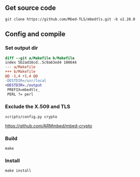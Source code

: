 
## Get source code

```
git clone https://github.com/Mbed-TLS/mbedtls.git -b v2.28.0
```

## Config and compile

### Set output dir

```diff
diff --git a/Makefile b/Makefile
index 5b2ad16cd..5c9a63ed4 100644
--- a/Makefile
+++ b/Makefile
@@ -1,4 +1,4 @@
-DESTDIR=/usr/local
+DESTDIR=./output
 PREFIX=mbedtls_
 PERL ?= perl
```

### Exclude the X.509 and TLS

```
scripts/config.py crypto
```

https://github.com/ARMmbed/mbed-crypto

### Build

```
make
```

### Install

```
make install
```
